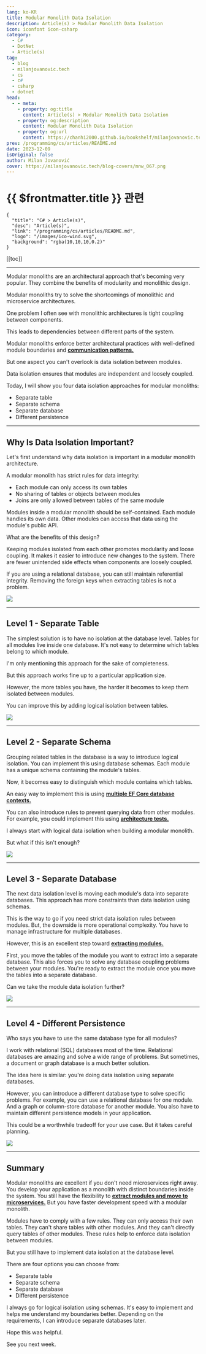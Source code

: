 ```yaml
---
lang: ko-KR
title: Modular Monolith Data Isolation
description: Article(s) > Modular Monolith Data Isolation
icon: iconfont icon-csharp
category: 
  - C#
  - DotNet
  - Article(s)
tag: 
  - blog
  - milanjovanovic.tech
  - cs
  - c#
  - csharp
  - dotnet
head:
  - - meta:
    - property: og:title
      content: Article(s) > Modular Monolith Data Isolation
    - property: og:description
      content: Modular Monolith Data Isolation
    - property: og:url
      content: https://chanhi2000.github.io/bookshelf/milanjovanovic.tech/modular-monolith-data-isolation.html
prev: /programming/cs/articles/README.md
date: 2023-12-09
isOriginal: false
author: Milan Jovanović
cover: https://milanjovanovic.tech/blog-covers/mnw_067.png
---
```


# {{ $frontmatter.title }} 관련

```component VPCard
{
  "title": "C# > Article(s)",
  "desc": "Article(s)",
  "link": "/programming/cs/articles/README.md",
  "logo": "/images/ico-wind.svg",
  "background": "rgba(10,10,10,0.2)"
}
```

[[toc]]

---

<SiteInfo
  name="Modular Monolith Data Isolation"
  desc="Modular monoliths are an architectural approach that's becoming very popular. They combine the benefits of modularity and monolithic design. Data isolation ensures that modules are independent and loosely coupled. Today, I will show you four data isolation approaches for modular monoliths"
  url="https://milanjovanovic.tech/blog/modular-monolith-data-isolation/"
  logo="https://milanjovanovic.tech/profile_favicon.png"
  preview="https://milanjovanovic.tech/blog-covers/mnw_067.png"/>

Modular monoliths are an architectural approach that's becoming very popular. They combine the benefits of modularity and monolithic design.

Modular monoliths try to solve the shortcomings of monolithic and microservice architectures.

One problem I often see with monolithic architectures is tight coupling between components.

This leads to dependencies between different parts of the system.

Modular monoliths enforce better architectural practices with well-defined module boundaries and [**communication patterns.**](/milanjovanovic.tech/modular-monolith-communication-patterns.md)

But one aspect you can't overlook is data isolation between modules.

Data isolation ensures that modules are independent and loosely coupled.

Today, I will show you four data isolation approaches for modular monoliths:

- Separate table
- Separate schema
- Separate database
- Different persistence

---

## Why Is Data Isolation Important?

Let's first understand why data isolation is important in a modular monolith architecture.

A modular monolith has strict rules for data integrity:

- Each module can only access its own tables
- No sharing of tables or objects between modules
- Joins are only allowed between tables of the same module

Modules inside a modular monolith should be self-contained. Each module handles its own data. Other modules can access that data using the module's public API.

What are the benefits of this design?

Keeping modules isolated from each other promotes modularity and loose coupling. It makes it easier to introduce new changes to the system. There are fewer unintended side effects when components are loosely coupled.

If you are using a relational database, you can still maintain referential integrity. Removing the foreign keys when extracting tables is not a problem.

![](https://milanjovanovic.tech/blogs/mnw_067/monolith_components.png?imwidth=3840)

---

## Level 1 - Separate Table

The simplest solution is to have no isolation at the database level. Tables for all modules live inside one database. It's not easy to determine which tables belong to which module.

I'm only mentioning this approach for the sake of completeness.

But this approach works fine up to a particular application size.

However, the more tables you have, the harder it becomes to keep them isolated between modules.

You can improve this by adding logical isolation between tables.

![](https://milanjovanovic.tech/blogs/mnw_067/separate_table.png?imwidth=3840)

---

## Level 2 - Separate Schema

Grouping related tables in the database is a way to introduce logical isolation. You can implement this using database schemas. Each module has a unique schema containing the module's tables.

Now, it becomes easy to distinguish which module contains which tables.

An easy way to implement this is using [**multiple EF Core database contexts.**](/milanjovanovic.tech/using-multiple-ef-core-dbcontext-in-single-application.md)

You can also introduce rules to prevent querying data from other modules. For example, you could implement this using [**architecture tests.**](/milanjovanovic.tech/enforcing-software-architecture-with-architecture-tests.md)

I always start with logical data isolation when building a modular monolith.

But what if this isn't enough?

![](https://milanjovanovic.tech/blogs/mnw_067/separate_schema.png?imwidth=3840)

---

## Level 3 - Separate Database

The next data isolation level is moving each module's data into separate databases.
This approach has more constraints than data isolation using schemas.

This is the way to go if you need strict data isolation rules between modules.
But, the downside is more operational complexity.
You have to manage infrastructure for multiple databases.

However, this is an excellent step toward [**extracting modules.**](/milanjovanovic.tech/monolith-to-microservices-how-a-modular-monolith-helps.md)

First, you move the tables of the module you want to extract into a separate database.
This also forces you to solve any database coupling problems between your modules.
You're ready to extract the module once you move the tables into a separate database.

Can we take the module data isolation further?

![](https://milanjovanovic.tech/blogs/mnw_067/separate_db.png?imwidth=3840)

---

## Level 4 - Different Persistence

Who says you have to use the same database type for all modules?

I work with relational (SQL) databases most of the time. Relational databases are amazing and solve a wide range of problems. But sometimes, a document or graph database is a much better solution.

The idea here is similar: you're doing data isolation using separate databases.

However, you can introduce a different database type to solve specific problems. For example, you can use a relational database for one module. And a graph or column-store database for another module. You also have to maintain different persistence models in your application.

This could be a worthwhile tradeoff for your use case. But it takes careful planning.

![](https://milanjovanovic.tech/blogs/mnw_067/separate_db_type.png?imwidth=3840)

---

## Summary

Modular monoliths are excellent if you don't need microservices right away. You develop your application as a monolith with distinct boundaries inside the system. You still have the flexibility to [**extract modules and move to microservices.**](/milanjovanovic.tech/monolith-to-microservices-how-a-modular-monolith-helps.md) But you have faster development speed with a modular monolith.

Modules have to comply with a few rules. They can only access their own tables. They can't share tables with other modules. And they can't directly query tables of other modules. These rules help to enforce data isolation between modules.

But you still have to implement data isolation at the database level.

There are four options you can choose from:

- Separate table
- Separate schema
- Separate database
- Different persistence

I always go for logical isolation using schemas. It's easy to implement and helps me understand my boundaries better. Depending on the requirements, I can introduce separate databases later.

Hope this was helpful.

See you next week.


